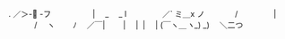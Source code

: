 .        ／＞-🌱 -フ
　　　　　| 　_　 _ l
　 　　　／` ミ＿x ノ
　　 　 /　　　 　 |
　　　 /　 ヽ　　  ﾉ
　／￣|　　 |　 |  |
　| (￣ヽ＿_ヽ__) _)
　＼二つ
